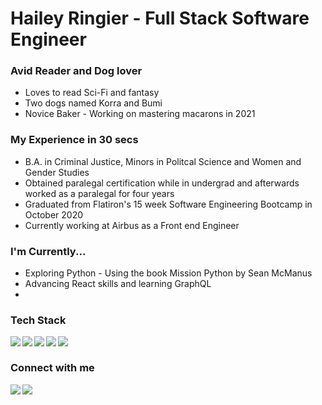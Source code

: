 

# Hailey Ringier - Full Stack Software Engineer
### Avid Reader and Dog lover
* Loves to read Sci-Fi and fantasy
* Two dogs named Korra and Bumi
* Novice Baker - Working on mastering macarons in 2021


### My Experience in 30 secs
* B.A. in Criminal Justice, Minors in Politcal Science and Women and Gender Studies
* Obtained paralegal certification while in undergrad and afterwards worked as a paralegal for four years 
* Graduated from Flatiron's 15 week Software Engineering Bootcamp in October 2020
* Currently working at Airbus as a Front end Engineer

### I'm Currently...
* Exploring Python - Using the book Mission Python by Sean McManus
* Advancing React skills and learning GraphQL
* 

### Tech Stack

<img align="left" atl="react" src="https://img.shields.io/badge/React-38B2AC?style=for-the-badge&logo=react&logoColor=white"/>
<img align="left" atl="material-ui" src="https://img.shields.io/badge/Material--UI-38B2AC?style=for-the-badge&logo=material-ui&logoColor=white"/>
<img align="left" atl="ruby" src="https://img.shields.io/badge/Ruby-38B2AC?style=for-the-badge&logo=ruby&logoColor=white"/>
<img align="left" atl="JS" src="https://img.shields.io/badge/JavaScript-38B2AC?style=for-the-badge&logo=javascript&logoColor=white"/>
<img align="left" atl="HTML" src="https://img.shields.io/badge/HTML5-38B2AC?style=for-the-badge&logo=html5&logoColor=white"/>

<br/>

### Connect with me

[<img align="left" atl="linkedin" src="https://img.shields.io/badge/linkedin-FF7A59.svg?&style=for-the-badge&logo=linkedin&logoColor=white"/>][LinkedIn]
[<img align="left" atl="youtube" src="https://img.shields.io/badge/YouTube-FF7A59?style=for-the-badge&logo=youtube&logoColor=white"/>][Youtube]

[LinkedIn]:https://www.linkedin.com/in/hailey-ringier/
[Youtube]:https://www.youtube.com/channel/UCv8YpacxVgL9ShVduwb3Blg?view_as=subscriber

#
